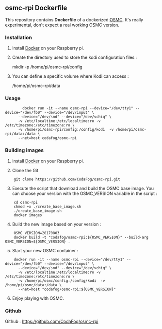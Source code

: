 ## osmc-rpi Dockerfile

This repository contains **Dockerfile** of a dockerized [OSMC](https://osmc.tv).
It's really experimental, don't expect a real working OSMC version.

### Installation

1. Install [Docker](https://www.docker.com/) on your Raspberry pi.

2. Create the directory used to store the kodi configuration files :

    mkdir -p /home/pi/osmc-rpi/config

3. You can define a specific volume where Kodi can access :

    /home/pi/osmc-rpi/data

### Usage
```
        docker run -it --name osmc-rpi --device="/dev/tty1" --device="/dev/fb0" --device="/dev/input" \
      --device="/dev/snd" --device="/dev/vchiq" \
      -v /etc/localtime:/etc/localtime:ro -v /etc/timezone:/etc/timezone:ro \
      -v /home/pi/osmc-rpi/config:/config/kodi  -v /home/pi/osmc-rpi/data:/data \
      --net=host codafog/osmc-rpi
```

### Building images

1. Install [Docker](https://www.docker.com/) on your Raspberry pi.

2. Clone the Git 
```
    git clone https://github.com/CodaFog/osmc-rpi.git
```
3. Execute the script that download and build the OSMC base image. You can choose your version with the OSMC_VERSION variable in the script :
```
    cd osmc-rpi
    chmod +x ./create_base_image.sh
    ./create_base_image.sh
    docker images
```
4. Build the new image based on your version :
```
    OSMC_VERSION=20170803
    docker build -t "codafog/osmc-rpi:${OSMC_VERSION}" --build-arg OSMC_VERSION=${OSMC_VERSION} .
```
5. Start your new OSMC container :
```
    docker run -it --name osmc-rpi --device="/dev/tty1" --device="/dev/fb0" --device="/dev/input" \
      --device="/dev/snd" --device="/dev/vchiq" \
      -v /etc/localtime:/etc/localtime:ro -v /etc/timezone:/etc/timezone:ro \
      -v /home/pi/osmc/config:/config/kodi  -v /home/pi/osmc/data:/data \
      --net=host "codafog/osmc-rpi:${OSMC_VERSION}"
```
6. Enjoy playing with OSMC.

### Github

Github : https://github.com/CodaFog/osmc-rpi
